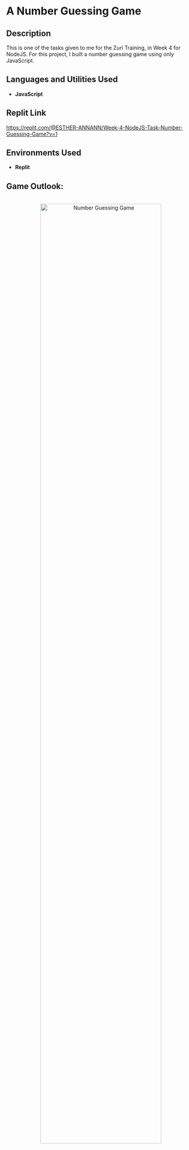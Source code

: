 <h1>A Number Guessing Game</h1>

<h2>Description</h2>
This is one of the tasks given to me for the Zuri Training, in Week 4 for NodeJS. For this project, I built a number guessing game using only JavaScript.
<br />


<h2>Languages and Utilities Used</h2>

- <b>JavaScript</b> 

<h2>Replit Link</h2>

https://replit.com/@ESTHER-ANNANN/Week-4-NodeJS-Task-Number-Guessing-Game?v=1 

<h2>Environments Used </h2>

- <b>Replit</b>

<h2>Game Outlook:</h2>

<p align="center">
<br/>
<img src="https://user-images.githubusercontent.com/73527320/197192608-b041b6f2-9eb2-4f67-ba12-da9c7467bf83.png" height="80%" width="80%" alt="Number Guessing Game"/>
</P>
